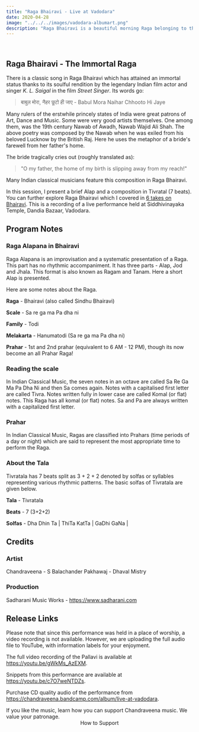 ```yaml
---
title: "Raga Bhairavi - Live at Vadodara"
date: 2020-04-28
image: "../../../images/vadodara-albumart.png"
description: "Raga Bhairavi is a beautiful morning Raga belonging to the Todi family of Ragas.  Mishra Bhairavi is a popular variety in which notes other than the scale are taken, and a different perspective to the Raga is given."
---
```


<you-tube videoid="gWkMs_AzEXM"></you-tube>
<br>

## Raga Bhairavi - The Immortal Raga

There is a classic song in Raga Bhairavi which has attained an immortal status thanks to its soulful rendition by the legendary Indian film actor and singer *K. L. Saigal* in the film *Street Singer*. Its words go:

>बाबुल मोरा, नैहर छूटो ही जाए - Babul Mora Naihar Chhooto Hi Jaye

Many rulers of the erstwhile princely states of India were great patrons of Art, Dance and Music. Some were very good artists themselves. One among them, was the 19th century Nawab of Awadh, Nawab Wajid Ali Shah. The above poetry was composed by the Nawab when he was exiled from his beloved Lucknow by the British Raj. Here he uses the metaphor of a bride's farewell from her father's home.

The bride tragically cries out (roughly translated as):
> "O my father, the home of my birth is slipping away from my reach!"

Many Indian classical musicians feature this composition in Raga Bhairavi.

In this session, I present a brief Alap and a composition in Tivratal (7 beats). You can further explore Raga Bhairavi which I covered in [6 takes on Bhairavi](/blog/release1-6takes-on-bhairavi). This is a recording of a live performance held at Siddhivinayaka Temple, Dandia Bazaar, Vadodara.

## Program Notes

### Raga Alapana in Bhairavi
Raga Alapana is an improvisation and a systematic presentation of a Raga. This part has no rhythmic accompaniment. It has three parts - Alap, Jod and Jhala. This format is also known as Ragam and Tanam. Here a short Alap is presented.

Here are some notes about the Raga.

**Raga** - Bhairavi (also called Sindhu Bhairavi)

**Scale** - Sa re ga ma Pa dha ni

**Family** - Todi

**Melakarta** - Hanumatodi (Sa re ga ma Pa dha ni)

**Prahar** - 1st and 2nd prahar (equivalent to 6 AM - 12 PM), though its now become an all Prahar Raga!

### Reading the scale
In Indian Classical Music, the seven notes in an octave are called Sa Re Ga Ma Pa Dha Ni and then Sa comes again. Notes with a capitalised first letter are called Tivra. Notes written fully in lower case are called Komal (or flat) notes. This Raga has all komal (or flat) notes. Sa and Pa are always written with a capitalized first letter.

### Prahar
In Indian Classical Music, Ragas are classified into Prahars (time periods of a day or night) which are said to represent the most appropriate time to perform the Raga.

### About the Tala

Tivratala has 7 beats split as 3 + 2 + 2 denoted by solfas or syllables representing various rhythmic patterns. The basic solfas of Tivratala are given below.

**Tala** - Tivratala

**Beats** - 7 (3+2+2)

**Solfas** - Dha Dhin Ta | ThiTa KatTa | GaDhi GaNa |


## Credits
### Artist
Chandraveena - S Balachander
Pakhawaj - Dhaval Mistry

### Production
Sadharani Music Works - https://www.sadharani.com

## Release Links

Please note that since this performance was held in a place of worship, a video recording is not available. However, we are uploading the full audio file to YouTube, with information labels for your enjoyment.

The full video recording of the Pallavi is available at https://youtu.be/gWkMs_AzEXM.

Snippets from this performance are available at https://youtu.be/c7O7weNTDZs.

Purchase CD quality audio of the performance from https://chandraveena.bandcamp.com/album/live-at-vadodara.


<notice-box>
If you like the music, learn how you can support Chandraveena music. We value your patronage.
<div style="text-align:center">
<my-button to="/support/">How to Support</my-button>
</div>
</notice-box>
